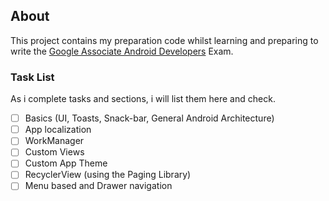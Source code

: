 ## About

This project contains my preparation code whilst learning and preparing to write the [Google Associate Android Developers](https://developers.google.com/certification/associate-android-developer) Exam.

### Task List
As i complete tasks and sections, i will list them here and check.

- [ ] Basics (UI, Toasts, Snack-bar, General Android Architecture)
- [ ] App localization
- [ ] WorkManager
- [ ] Custom Views
- [ ] Custom App Theme
- [ ] RecyclerView (using the Paging Library)
- [ ] Menu based and Drawer navigation